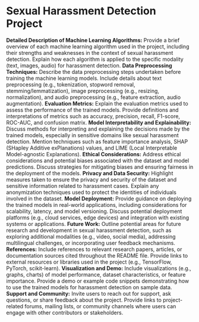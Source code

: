 # Sexual Harassment Detection Project

**Detailed Description of Machine Learning Algorithms:**
Provide a brief overview of each machine learning algorithm used in the project, including their strengths and weaknesses in the context of sexual harassment detection.
Explain how each algorithm is applied to the specific modality (text, images, audio) for harassment detection.
**Data Preprocessing Techniques:**
Describe the data preprocessing steps undertaken before training the machine learning models.
Include details about text preprocessing (e.g., tokenization, stopword removal, stemming/lemmatization), image preprocessing (e.g., resizing, normalization), and audio preprocessing (e.g., feature extraction, audio augmentation).
**Evaluation Metrics:**
Explain the evaluation metrics used to assess the performance of the trained models.
Provide definitions and interpretations of metrics such as accuracy, precision, recall, F1-score, ROC-AUC, and confusion matrix.
**Model Interpretability and Explainability:**
Discuss methods for interpreting and explaining the decisions made by the trained models, especially in sensitive domains like sexual harassment detection.
Mention techniques such as feature importance analysis, SHAP (SHapley Additive exPlanations) values, and LIME (Local Interpretable Model-agnostic Explanations).
**Ethical Considerations:**
Address ethical considerations and potential biases associated with the dataset and model predictions.
Discuss strategies for mitigating biases and ensuring fairness in the deployment of the models.
**Privacy and Data Security:**
Highlight measures taken to ensure the privacy and security of the dataset and sensitive information related to harassment cases.
Explain any anonymization techniques used to protect the identities of individuals involved in the dataset.
**Model Deployment:**
Provide guidance on deploying the trained models in real-world applications, including considerations for scalability, latency, and model versioning.
Discuss potential deployment platforms (e.g., cloud services, edge devices) and integration with existing systems or applications.
**Future Work:**
Outline potential areas for future research and development in sexual harassment detection, such as exploring additional modalities (e.g., video, social media), addressing multilingual challenges, or incorporating user feedback mechanisms.
**References:**
Include references to relevant research papers, articles, or documentation sources cited throughout the README file.
Provide links to external resources or libraries used in the project (e.g., TensorFlow, PyTorch, scikit-learn).
**Visualization and Demo:**
Include visualizations (e.g., graphs, charts) of model performance, dataset characteristics, or feature importance.
Provide a demo or example code snippets demonstrating how to use the trained models for harassment detection on sample data.
**Support and Community:**
Invite users to reach out for support, ask questions, or share feedback about the project.
Provide links to project-related forums, mailing lists, or community channels where users can engage with other contributors or stakeholders.

